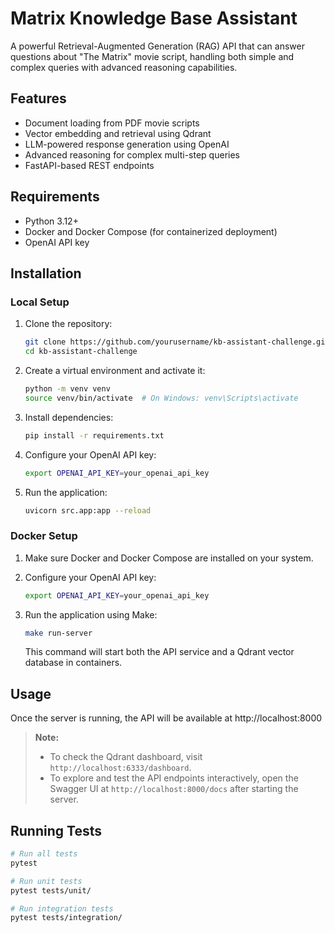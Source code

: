# Matrix Knowledge Base Assistant

A powerful Retrieval-Augmented Generation (RAG) API that can answer questions about "The Matrix" movie script, handling both simple and complex queries with advanced reasoning capabilities.

## Features

- Document loading from PDF movie scripts
- Vector embedding and retrieval using Qdrant
- LLM-powered response generation using OpenAI
- Advanced reasoning for complex multi-step queries
- FastAPI-based REST endpoints

## Requirements

- Python 3.12+
- Docker and Docker Compose (for containerized deployment)
- OpenAI API key

## Installation

### Local Setup

1. Clone the repository:
   ```bash
   git clone https://github.com/yourusername/kb-assistant-challenge.git
   cd kb-assistant-challenge
   ```

2. Create a virtual environment and activate it:
   ```bash
   python -m venv venv
   source venv/bin/activate  # On Windows: venv\Scripts\activate
   ```

3. Install dependencies:
   ```bash
   pip install -r requirements.txt
   ```

4. Configure your OpenAI API key:
   ```bash
   export OPENAI_API_KEY=your_openai_api_key
   ```

5. Run the application:
   ```bash
   uvicorn src.app:app --reload
   ```

### Docker Setup

1. Make sure Docker and Docker Compose are installed on your system.

2. Configure your OpenAI API key:
   ```bash
   export OPENAI_API_KEY=your_openai_api_key
   ```

3. Run the application using Make:
   ```bash
   make run-server
   ```

   This command will start both the API service and a Qdrant vector database in containers.

## Usage

Once the server is running, the API will be available at http://localhost:8000

> **Note:**  
> - To check the Qdrant dashboard, visit `http://localhost:6333/dashboard`.
> - To explore and test the API endpoints interactively, open the Swagger UI at `http://localhost:8000/docs` after starting the server.


## Running Tests

```bash
# Run all tests
pytest

# Run unit tests
pytest tests/unit/

# Run integration tests
pytest tests/integration/
```